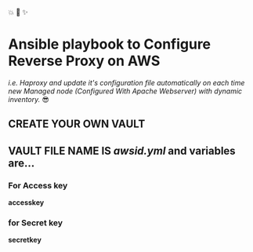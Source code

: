 :boom: :dizzy: :sparkles:
# Ansible playbook to Configure Reverse Proxy on AWS #
_i.e. Haproxy and update it's configuration_
_file automatically on each time new Managed node_
_(Configured With Apache Webserver) with dynamic inventory._ :sunglasses:

## CREATE YOUR OWN VAULT ##
## VAULT FILE NAME IS _awsid.yml_ and variables are... ##
### For Access key ### 
__accesskey__
### for Secret key ###
__secretkey__
